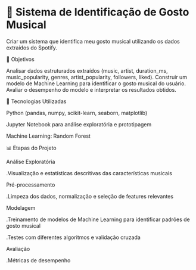 # 🎵 Sistema de Identificação de Gosto Musical 

Criar um sistema que identifica meu gosto musical utilizando os dados extraídos do Spotify.

📌 Objetivos

Analisar dados estruturados extraídos (music, artist, duration_ms, music_popularity, genres, artist_popularity, followers, liked).
Construir um modelo de Machine Learning para identificar o gosto musical do usuário. 
Avaliar o desempenho do modelo e interpretar os resultados obtidos.

🧰 Tecnologias Utilizadas

Python (pandas, numpy, scikit-learn, seaborn, matplotlib)

Jupyter Notebook para análise exploratória e prototipagem

Machine Learning: Random Forest

📊 Etapas do Projeto

Análise Exploratória
 
 .Visualização e estatísticas descritivas das características musicais 

Pré-processamento
 
 .Limpeza dos dados, normalização e seleção de features relevantes

Modelagem
 
 .Treinamento de modelos de Machine Learning para identificar padrões de gosto musical
 
 .Testes com diferentes algoritmos e validação cruzada

Avaliação
 
 .Métricas de desempenho



